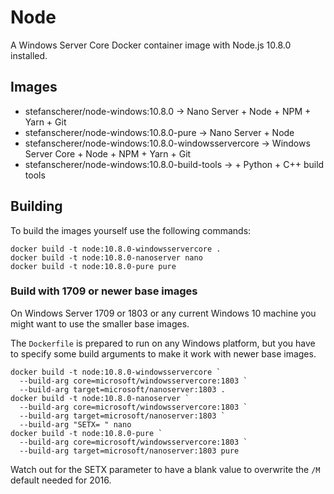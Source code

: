 # Node

A Windows Server Core Docker container image with Node.js 10.8.0 installed.

## Images

- stefanscherer/node-windows:10.8.0 -> Nano Server + Node + NPM + Yarn + Git
- stefanscherer/node-windows:10.8.0-pure -> Nano Server + Node
- stefanscherer/node-windows:10.8.0-windowsservercore -> Windows Server Core + Node + NPM + Yarn + Git
- stefanscherer/node-windows:10.8.0-build-tools -> + Python + C++ build tools

## Building

To build the images yourself use the following commands:

```
docker build -t node:10.8.0-windowsservercore .
docker build -t node:10.8.0-nanoserver nano
docker build -t node:10.8.0-pure pure
```

### Build with 1709 or newer base images

On Windows Server 1709 or 1803 or any current Windows 10 machine you might want to use the smaller base images.

The `Dockerfile` is prepared to run on any Windows platform, but you have to specify some build arguments to make it work with newer base images.

```
docker build -t node:10.8.0-windowsservercore `
  --build-arg core=microsoft/windowsservercore:1803 `
  --build-arg target=microsoft/nanoserver:1803 .
docker build -t node:10.8.0-nanoserver `
  --build-arg core=microsoft/windowsservercore:1803 `
  --build-arg target=microsoft/nanoserver:1803 `
  --build-arg "SETX= " nano
docker build -t node:10.8.0-pure `
  --build-arg core=microsoft/windowsservercore:1803 `
  --build-arg target=microsoft/nanoserver:1803 pure
```

Watch out for the SETX parameter to have a blank value to overwrite the `/M` default needed for 2016.

